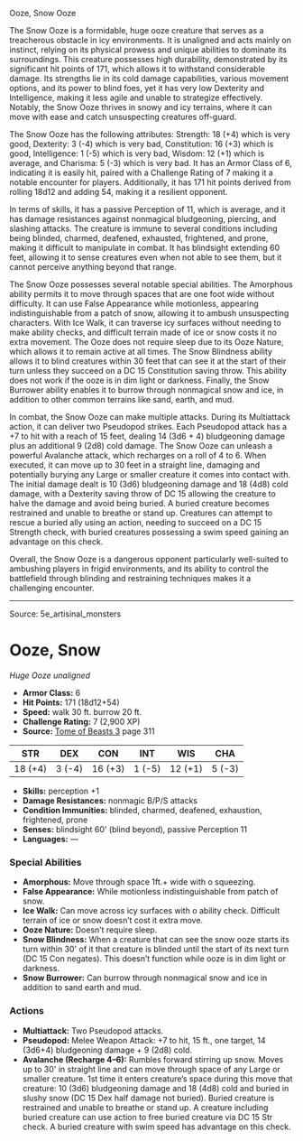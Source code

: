 <MonsterName/>Ooze, Snow</MonsterName>
<CreatureType/>Ooze</CreatureType>

<summary>The Snow Ooze is a formidable, huge ooze creature that serves as a treacherous obstacle in icy environments. It is unaligned and acts mainly on instinct, relying on its physical prowess and unique abilities to dominate its surroundings. This creature possesses high durability, demonstrated by its significant hit points of 171, which allows it to withstand considerable damage. Its strengths lie in its cold damage capabilities, various movement options, and its power to blind foes, yet it has very low Dexterity and Intelligence, making it less agile and unable to strategize effectively. Notably, the Snow Ooze thrives in snowy and icy terrains, where it can move with ease and catch unsuspecting creatures off-guard.</summary>

<detail>

The Snow Ooze has the following attributes: Strength: 18 (+4) which is very good, Dexterity: 3 (-4) which is very bad, Constitution: 16 (+3) which is good, Intelligence: 1 (-5) which is very bad, Wisdom: 12 (+1) which is average, and Charisma: 5 (-3) which is very bad. It has an Armor Class of 6, indicating it is easily hit, paired with a Challenge Rating of 7 making it a notable encounter for players. Additionally, it has 171 hit points derived from rolling 18d12 and adding 54, making it a resilient opponent.

In terms of skills, it has a passive Perception of 11, which is average, and it has damage resistances against nonmagical bludgeoning, piercing, and slashing attacks. The creature is immune to several conditions including being blinded, charmed, deafened, exhausted, frightened, and prone, making it difficult to manipulate in combat. It has blindsight extending 60 feet, allowing it to sense creatures even when not able to see them, but it cannot perceive anything beyond that range.

The Snow Ooze possesses several notable special abilities. The Amorphous ability permits it to move through spaces that are one foot wide without difficulty. It can use False Appearance while motionless, appearing indistinguishable from a patch of snow, allowing it to ambush unsuspecting characters. With Ice Walk, it can traverse icy surfaces without needing to make ability checks, and difficult terrain made of ice or snow costs it no extra movement. The Ooze does not require sleep due to its Ooze Nature, which allows it to remain active at all times. The Snow Blindness ability allows it to blind creatures within 30 feet that can see it at the start of their turn unless they succeed on a DC 15 Constitution saving throw. This ability does not work if the ooze is in dim light or darkness. Finally, the Snow Burrower ability enables it to burrow through nonmagical snow and ice, in addition to other common terrains like sand, earth, and mud.

In combat, the Snow Ooze can make multiple attacks. During its Multiattack action, it can deliver two Pseudopod strikes. Each Pseudopod attack has a +7 to hit with a reach of 15 feet, dealing 14 (3d6 + 4) bludgeoning damage plus an additional 9 (2d8) cold damage. The Snow Ooze can unleash a powerful Avalanche attack, which recharges on a roll of 4 to 6. When executed, it can move up to 30 feet in a straight line, damaging and potentially burying any Large or smaller creature it comes into contact with. The initial damage dealt is 10 (3d6) bludgeoning damage and 18 (4d8) cold damage, with a Dexterity saving throw of DC 15 allowing the creature to halve the damage and avoid being buried. A buried creature becomes restrained and unable to breathe or stand up. Creatures can attempt to rescue a buried ally using an action, needing to succeed on a DC 15 Strength check, with buried creatures possessing a swim speed gaining an advantage on this check.

Overall, the Snow Ooze is a dangerous opponent particularly well-suited to ambushing players in frigid environments, and its ability to control the battlefield through blinding and restraining techniques makes it a challenging encounter.</detail>



---

Source: 5e_artisinal_monsters

# Ooze, Snow

*Huge* *Ooze* *unaligned*

- **Armor Class:** 6
- **Hit Points:** 171 (18d12+54)
- **Speed:** walk 30 ft. burrow 20 ft.
- **Challenge Rating:** 7 (2,900 XP)
- **Source:** [Tome of Beasts 3](https://koboldpress.com/kpstore/product/tome-of-beasts-3-for-5th-edition/) page 311

| STR | DEX | CON | INT | WIS | CHA |
| --- | --- | --- | --- | --- | --- |
| 18 (+4) | 3 (-4) | 16 (+3) | 1 (-5) | 12 (+1) | 5 (-3) |

- **Skills:** perception +1
- **Damage Resistances:** nonmagic B/P/S attacks
- **Condition Immunities:** blinded, charmed, deafened, exhaustion, frightened, prone
- **Senses:** blindsight 60' (blind beyond), passive Perception 11
- **Languages:** —

### Special Abilities

- **Amorphous:** Move through space 1ft.+ wide with o squeezing.
- **False Appearance:** While motionless indistinguishable from patch of snow.
- **Ice Walk:** Can move across icy surfaces with o ability check. Difficult terrain of ice or snow doesn’t cost it extra move.
- **Ooze Nature:** Doesn’t require sleep.
- **Snow Blindness:** When a creature that can see the snow ooze starts its turn within 30' of it that creature is blinded until the start of its next turn (DC 15 Con negates). This doesn’t function while ooze is in dim light or darkness.
- **Snow Burrower:** Can burrow through nonmagical snow and ice in addition to sand earth and mud.

### Actions

- **Multiattack:** Two Pseudopod attacks.
- **Pseudopod:** Melee Weapon Attack: +7 to hit, 15 ft., one target, 14 (3d6+4) bludgeoning damage + 9 (2d8) cold.
- **Avalanche (Recharge 4–6):** Rumbles forward stirring up snow. Moves up to 30' in straight line and can move through space of any Large or smaller creature. 1st time it enters creature’s space during this move that creature: 10 (3d6) bludgeoning damage and 18 (4d8) cold and buried in slushy snow (DC 15 Dex half damage not buried). Buried creature is restrained and unable to breathe or stand up. A creature including buried creature can use action to free buried creature via DC 15 Str check. A buried creature with swim speed has advantage on this check.




